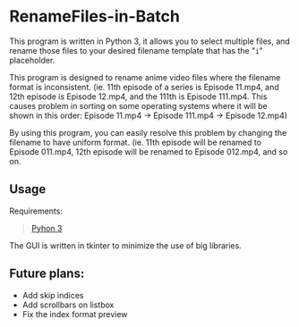 # RenameFiles-in-Batch
This program is written in Python 3, it allows you to select multiple files, and rename those files to your desired filename template that has the "`i`" placeholder.

This program is designed to rename anime video files where the filename format is inconsistent. (ie. 11th episode of a series is Episode 11.mp4, and 12th episode is Episode 12.mp4, and the 111th is Episode 111.mp4. This causes problem in sorting on some operating systems where it will be shown in this order: Episode 11.mp4 -> Episode 111.mp4 -> Episode 12.mp4)

By using this program, you can easily resolve this problem by changing the filename to have uniform format. (ie. 11th episode will be renamed to Episode 011.mp4, 12th episode will be renamed to Episode 012.mp4, and so on.

## Usage
Requirements: 

> [Pyhon 3](https://www.python.org/downloads/)

The GUI is written in tkinter to minimize the use of big libraries.

## Future plans:
* Add skip indices
* Add scrollbars on listbox
* Fix the index format preview
